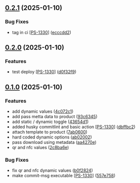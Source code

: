 ## [0.2.1](https://github.com/PassEntry/woocommerce-passentry/compare/v0.2.0...v0.2.1) (2025-01-10)


### Bug Fixes

* tag in ci [[PS-1330](https://passentry.atlassian.net/browse/PS-1330)] ([ecccdd2](https://github.com/PassEntry/woocommerce-passentry/commit/ecccdd2fca9e5aeb36f7aad069f551d228267d01))

## [0.2.0](https://github.com/PassEntry/woocommerce-passentry/compare/v0.1.0...v0.2.0) (2025-01-10)


### Features

* test deploy [[PS-1330](https://passentry.atlassian.net/browse/PS-1330)] ([d0f32f9](https://github.com/PassEntry/woocommerce-passentry/commit/d0f32f930eabb399d16bae42f931161b2d4912f3))

## [0.1.0](https://github.com/PassEntry/woocommerce-passentry/compare/7ab06001f260ff45ce7690142b9916fe028b7cb4...v0.1.0) (2025-01-10)


### Features

* add dynamic values ([4c072c1](https://github.com/PassEntry/woocommerce-passentry/commit/4c072c1bfe62c46fbda6740301d457b925273aee))
* add pass metta data to product ([93c6345](https://github.com/PassEntry/woocommerce-passentry/commit/93c634513aa15e76ed66423fb554617b0886d10f))
* add static / dynamic toggle ([43654d1](https://github.com/PassEntry/woocommerce-passentry/commit/43654d107adef339c3740a32073f1c8ee6c7e994))
* added husky commitlint and basic action [[PS-1330](https://passentry.atlassian.net/browse/PS-1330)] ([dbffbc2](https://github.com/PassEntry/woocommerce-passentry/commit/dbffbc2e2e5572a357e83c6e259d7fddfd5a0900))
* attach template to product ([7ab0600](https://github.com/PassEntry/woocommerce-passentry/commit/7ab06001f260ff45ce7690142b9916fe028b7cb4))
* hard coded dynamic options ([ab02002](https://github.com/PassEntry/woocommerce-passentry/commit/ab0200291d1f7c734acd769458a43d6912bf7c40))
* pass download using metadata ([aa4270e](https://github.com/PassEntry/woocommerce-passentry/commit/aa4270ebb6d82ccdd637cc958d0c57a45db9bddd))
* qr and nfc values ([2c8ba6e](https://github.com/PassEntry/woocommerce-passentry/commit/2c8ba6e2c533cd738e89cf1c544ee63d17254176))


### Bug Fixes

* fix qr and nfc dynamic values ([b0f2824](https://github.com/PassEntry/woocommerce-passentry/commit/b0f2824349855afd7c94edb5ce3eb17837e5ddd6))
* make commit-msg executable [[PS-1330](https://passentry.atlassian.net/browse/PS-1330)] ([557e758](https://github.com/PassEntry/woocommerce-passentry/commit/557e7587b76bee8cc826f2b8cab4675a0dbec4f4))


